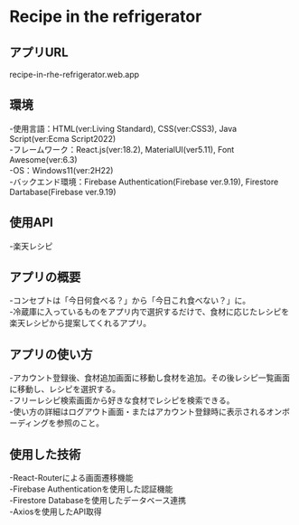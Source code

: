 # Recipe in the refrigerator

## アプリURL
recipe-in-rhe-refrigerator.web.app

## 環境
-使用言語：HTML(ver:Living Standard), CSS(ver:CSS3), Java Script(ver:Ecma Script2022)<br>
-フレームワーク：React.js(ver:18.2), MaterialUI(ver5.11), Font Awesome(ver:6.3)<br>
-OS：Windows11(ver:2H22)<br>
-バックエンド環境：Firebase Authentication(Firebase ver.9.19), Firestore Dartabase(Firebase ver.9.19)<br>

## 使用API
-楽天レシピ

## アプリの概要
-コンセプトは「今日何食べる？」から「今日これ食べない？」に。<br>
-冷蔵庫に入っているものをアプリ内で選択するだけで、食材に応じたレシピを楽天レシピから提案してくれるアプリ。<br>

## アプリの使い方
-アカウント登録後、食材追加画面に移動し食材を追加。その後レシピ一覧画面に移動し、レシピを選択する。<br>
-フリーレシピ検索画面から好きな食材でレシピを検索できる。<br>
-使い方の詳細はログアウト画面・またはアカウント登録時に表示されるオンボーディングを参照のこと。<br>

## 使用した技術
-React-Routerによる画面遷移機能<br>
-Firebase Authenticationを使用した認証機能<br>
-Firestore Databaseを使用したデータベース連携<br>
-Axiosを使用したAPI取得<br>



